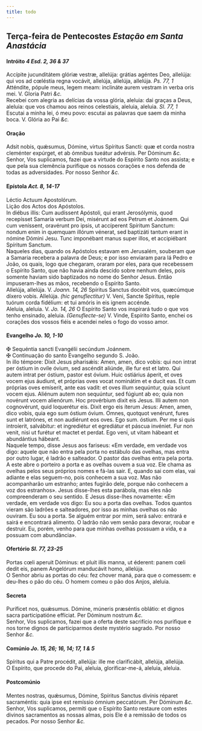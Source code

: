 ```yaml
---
title: todo
---
```

<h2 class="text-center">Terça-feira de Pentecostes <em>Estação em Santa Anastácia</em></h2>

<h4 class="text-center">Intróito <em>4 Esd. 2, 36 & 37</em></h4>
<div class="container-fluid">
<div class="row">
<div class="dropcap text-justify">
Accípite jucunditátem glóriæ vestræ, allelúja: grátias agéntes Deo, allelúja: qui vos ad cœléstia regna vocávit, allelúja, allelúja, allelúja. <em>Ps. 77, 1</em> Atténdite, pópule meus, legem meam: inclináte aurem vestram in verba oris mei.
V. Gloria Patri <em>&c.</em>
</div>
<div class="dropcap text-justify">
Recebei com alegria as delícias da vossa glória, aleluia: dai graças a Deus, aleluia: que vos chamou aos reinos celestiais, aleluia, aleluia. <em>Sl. 77, 1</em> Escutai a minha lei, ó meu povo: escutai as palavras que saem da minha boca.
V. Glória ao Pai <em>&c.</em>
</div>
</div>
</div>

<h4 class="text-center">Oração</h4>
<div class="container-fluid">
<div class="row">
<div class="dropcap text-justify">
Adsit nobis, quǽsumus, Dómine, virtus Spíritus Sancti: quæ et corda nostra cleménter expúrget, et ab ómnibus tueátur advérsis. Per Dóminum <em>&c.</em>
</div>
<div class="dropcap text-justify">
Senhor, Vos suplicamos, fazei que a virtude do Espírito Santo nos assista; e que pela sua clemência purifique os nossos corações e nos defenda de todas as adversidades. Por nosso Senhor <em>&c.</em>
</div>
</div>
</div>

<h4 class="text-center">Epístola <em>Act. 8, 14-17</em></h4>
<div class="container-fluid">
<div class="row">
<div class="text-justify">
Léctio Actuum Apostolórum.
</div>
<div class="text-justify">
Lição dos Actos dos Apóstolos.
</div>
<div class="dropcap text-justify">
In diébus illis: Cum audíssent Apóstoli, qui erant Jerosólymis, quod recepísset Samaría verbum Dei, misérunt ad eos Petrum et Joánnem. Qui cum veníssent, oravérunt pro ipsis, ut accíperent Spíritum Sanctum: nondum enim in quemquam illórum vénerat, sed baptizáti tantum erant in nómine Dómini Jesu. Tunc imponébant manus super illos, et accipiébant Spíritum Sanctum.
</div>
<div class="dropcap text-justify">
Naqueles dias, quando os Apóstolos estavam em Jerusalém, souberam que a Samaria recebera a palavra de Deus; e por isso enviaram para lá Pedro e João, os quais, logo que chegaram, oraram por eles, para que recebessem o Espírito Santo, que não havia ainda descido sobre nenhum deles, pois somente haviam sido baptizados no nome do Senhor Jesus. Então impuseram-lhes as mãos, recebendo o Espírito Santo.
</div>
</div>
</div>

<div class="container-fluid">
<div class="row">
<div class="text-justify">
Allelúja, allelúja. V. <em>Joann. 14, 26</em> Spíritus Sanctus docébit vos, quæcúmque díxero vobis. Allelúja. <em>(hic genuflectitur)</em> V. Veni, Sancte Spíritus, reple tuórum corda fidélium: et tui amóris in eis ignem accénde.
</div>
<div class="text-justify">
Aleluia, aleluia. V. <em>Jo. 14, 26</em> O Espírito Santo vos inspirará tudo o que vos tenho ensinado, aleluia. <em>(Genuflecte-se)</em> V. Vinde, Espírito Santo, enchei os corações dos vossos fiéis e acendei neles o fogo do vosso amor.
</div>
</div>
</div>

<h4 class="text-center">Evangelho <em>Jo. 10, 1-10</em></h4>
<div class="container-fluid">
<div class="row">
<div class="text-justify">
<span class="text-danger">&#10016;</span> Sequéntia sancti Evangélii secúndum Joánnem.
</div>
<div class="text-justify">
<span class="text-danger">&#10016;</span> Continuação do santo Evangelho segundo S. João.
</div>
<div class="dropcap text-justify">
In illo témpore: Dixit Jesus pharisǽis: Amen, amen, dico vobis: qui non intrat per óstium in ovíle óvium, sed ascéndit aliúnde, ille fur est et latro. Qui autem intrat per óstium, pastor est óvium. Huic ostiárius áperit, et oves vocem ejus áudiunt, et próprias oves vocat nominátim et e ducit eas. Et cum próprias oves emíserit, ante eas vadit: et oves illum sequúntur, quia sciunt vocem ejus. Aliénum autem non sequúntur, sed fúgiunt ab eo; quia non novérunt vocem alienórum. Hoc provérbium dixit eis Jesus. Illi autem non cognovérunt, quid loquerétur eis. Dixit ergo eis íterum Jesus: Amen, amen, dico vobis, quia ego sum óstium óvium. Omnes, quotquot venérunt, fures sunt et latrónes, et non audiérunt eos oves. Ego sum. óstium. Per me si quis introíerit, salvábitur: et ingrediétur et egrediátur et páscua invéniet. Fur non venit, nisi ut furétur et mactet et perdat. Ego veni, ut vitam hábeant et abundántius hábeant.
</div>
<div class="dropcap text-justify">
Naquele tempo, disse Jesus aos fariseus: «Em verdade, em verdade vos digo: aquele que não entra pela porta no estábulo das ovelhas, mas entra por outro lugar, é ladrão e salteador. O pastor das ovelhas entra pela porta. A este abre o porteiro a porta e as ovelhas ouvem a sua voz. Ele chama as ovelhas pelos seus próprios nomes e fá-las sair. E, quando sai com elas, vai adiante e elas seguem-no, pois conhecem a sua voz. Mas não acompanharão um estranho; antes fugirão dele, porque não conhecem a voz dos estranhos». Jesus disse-lhes esta parábola, mas eles não compreenderam o seu sentido. E Jesus disse-lhes novamente: «Em verdade, em verdade vos digo: Eu sou a porta das ovelhas. Todos quantos vieram são ladrões e salteadores, por isso as minhas ovelhas os não ouviram. Eu sou a porta. Se alguém entrar por mim, será salvo: entrará e sairá e encontrará alimento. O ladrão não vem senão para devorar, roubar e destruir. Eu, porém, venho para que minhas ovelhas possuam a vida, e a possuam com abundância».
</div>
</div>
</div>

<h4 class="text-center">Ofertório <em>Sl. 77, 23-25</em></h4>
<div class="container-fluid">
<div class="row">
<div class="dropcap text-justify">
Portas cœli aperuit Dóminus: et pluit illis manna, ut éderent: panem cœli dedit eis, panem Angelórum manducávit homo, allelúja.
</div>
<div class="dropcap text-justify">
O Senhor abriu as portas do céu: fez chover maná, para que o comessem: e deu-lhes o pão do céu. O homem comeu o pão dos Anjos, aleluia.
</div>
</div>
</div>

<h4 class="text-center">Secreta</h4>
<div class="container-fluid">
<div class="row">
<div class="dropcap text-justify">
Puríficet nos, quǽsumus. Dómine, múneris præséntis oblátio: et dignos sacra participatióne effíciat. Per Dóminum nostrum <em>&c.</em>
</div>
<div class="dropcap text-justify">
Senhor, Vos suplicamos, fazei que a oferta deste sacrifício nos purifique e nos torne dignos de participarmos deste mystério sagrado. Por nosso Senhor <em>&c.</em>
</div>
</div>
</div>

<h4 class="text-center">Comúnio <em>Jo. 15, 26; 16, 14; 17, 1 & 5</em></h4>
<div class="container-fluid">
<div class="row">
<div class="dropcap text-justify">
Spíritus qui a Patre procédit, allelúja: ille me clarificábit, allelúja, allelúja.
</div>
<div class="dropcap text-justify">
O Espírito, que procede do Pai, aleluia, glorificar-me-á, aleluia, aleluia.
</div>
</div>
</div>

<h4 class="text-center">Postcomúnio</h4>
<div class="container-fluid">
<div class="row">
<div class="dropcap text-justify">
Mentes nostras, quǽsumus, Dómine, Spíritus Sanctus divínis réparet sacraméntis: quia ipse est remíssio ómnium peccatórum. Per Dóminum <em>&c.</em>
</div>
<div class="dropcap text-justify">
Senhor, Vos suplicamos, permiti que o Espírito Santo restaure com estes divinos sacramentos as nossas almas, pois Ele é a remissão de todos os pecados. Por nosso Senhor <em>&c.</em>
</div>
</div>
</div>
